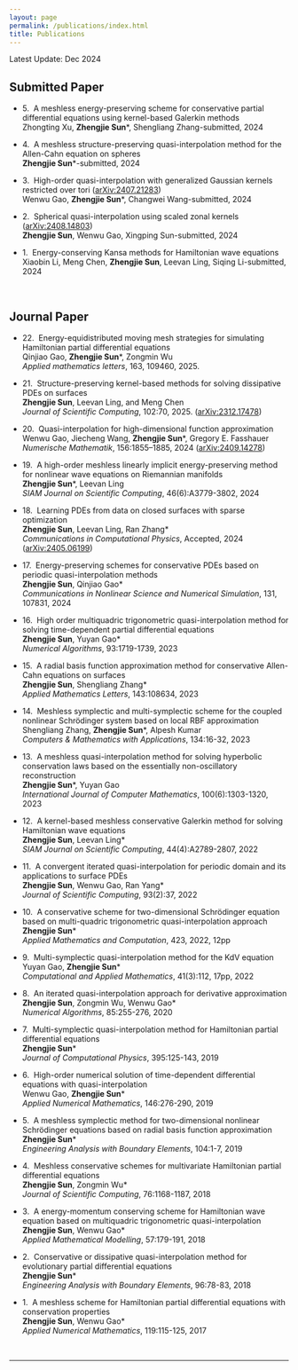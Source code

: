 ```yaml
---
layout: page
permalink: /publications/index.html
title: Publications
---
```


Latest Update: Dec 2024

## Submitted Paper
- 5.&nbsp; A meshless energy-preserving scheme for conservative partial differential equations using kernel-based Galerkin methods <br>
    Zhongting Xu, **Zhengjie Sun**\*, Shengliang Zhang-submitted, 2024

- 4.&nbsp; A meshless structure-preserving quasi-interpolation method for the Allen-Cahn equation on spheres <br>
    **Zhengjie Sun**\*-submitted, 2024

- 3.&nbsp; High-order quasi-interpolation with generalized Gaussian kernels restricted over tori ([arXiv:2407.21283](https://arxiv.org/abs/2407.21283)) <br>
   Wenwu Gao, **Zhengjie Sun**\*, Changwei Wang-submitted, 2024

- 2.&nbsp; Spherical quasi-interpolation using scaled zonal kernels  ([arXiv:2408.14803](https://arxiv.org/abs/2408.14803)) <br>
   **Zhengjie Sun**, Wenwu Gao, Xingping Sun-submitted, 2024
 
- 1.&nbsp; Energy-conserving Kansa methods for Hamiltonian wave equations <br>
    Xiaobin Li, Meng Chen, **Zhengjie Sun**, Leevan Ling, Siqing Li-submitted, 2024
  
  <br>

## Journal Paper
- 22.&nbsp; Energy-equidistributed moving mesh strategies for simulating Hamiltonian partial differential equations <br>
   Qinjiao Gao, **Zhengjie Sun**\*, Zongmin Wu <br>
   *Applied mathematics letters*, 163, 109460, 2025.

- 21.&nbsp; Structure-preserving kernel-based methods for solving dissipative PDEs on surfaces <br>
   **Zhengjie Sun**, Leevan Ling, and Meng Chen <br>
   *Journal of Scientific Computing*, 102:70, 2025. ([arXiv:2312.17478](https://arxiv.org/abs/2312.17478))

- 20.&nbsp; Quasi-interpolation for high-dimensional function approximation <br>
    Wenwu Gao, Jiecheng Wang, **Zhengjie Sun**\*, Gregory E. Fasshauer <br>
    *Numerische Mathematik*, 156:1855–1885, 2024 ([arXiv:2409.14278](https://arxiv.org/abs/2409.14278))

- 19.&nbsp; A high-order meshless linearly implicit energy-preserving method for nonlinear wave equations on Riemannian manifolds <br>
    **Zhengjie Sun**\*, Leevan Ling <br>
    *SIAM Journal on Scientific Computing*, 46(6):A3779-3802, 2024

- 18.&nbsp; Learning PDEs from data on closed surfaces with sparse optimization <br>
    **Zhengjie Sun**, Leevan Ling, Ran Zhang\* <br>
    *Communications in Computational Physics*, Accepted, 2024 ([arXiv:2405.06199](https://arxiv.org/abs/2405.06199)) 

- 17.&nbsp; Energy-preserving schemes for conservative PDEs based on periodic quasi-interpolation methods <br>
    **Zhengjie Sun**, Qinjiao Gao\* <br>
    *Communications in Nonlinear Science and Numerical Simulation*, 131, 107831, 2024

- 16.&nbsp; High order multiquadric trigonometric quasi-interpolation method for solving time-dependent partial differential equations  <br>
    **Zhengjie Sun**, Yuyan Gao\* <br>
    *Numerical Algorithms*, 93:1719-1739, 2023

- 15.&nbsp; A radial basis function approximation method for conservative Allen-Cahn equations on surfaces  <br>
    **Zhengjie Sun**, Shengliang Zhang\*  <br>
    *Applied Mathematics Letters*, 143:108634, 2023

- 14.&nbsp; Meshless symplectic and multi-symplectic scheme for the coupled nonlinear Schrödinger system based on local RBF approximation  <br>
    Shengliang Zhang, **Zhengjie Sun**\*, Alpesh Kumar  <br>
    *Computers & Mathematics with Applications*, 134:16-32, 2023

- 13.&nbsp; A meshless quasi-interpolation method for solving hyperbolic conservation laws based on the essentially non-oscillatory reconstruction  <br>
    **Zhengjie Sun**\*, Yuyan Gao <br>
    *International Journal of Computer Mathematics*, 100(6):1303-1320, 2023

- 12.&nbsp; A kernel-based meshless conservative Galerkin method for solving Hamiltonian wave equations  <br>
    **Zhengjie Sun**, Leevan Ling\*  <br>
    *SIAM Journal on Scientific Computing*, 44(4):A2789-2807, 2022

- 11.&nbsp; A convergent iterated quasi-interpolation for periodic domain and its applications to surface PDEs <br>
    **Zhengjie Sun**, Wenwu Gao, Ran Yang\* <br>
    *Journal of Scientific Computing*, 93(2):37, 2022

- 10.&nbsp; A conservative scheme for two-dimensional Schrödinger equation based on multi-quadric trigonometric quasi-interpolation approach <br>
    **Zhengjie Sun**\*  <br>
    *Applied Mathematics and Computation*, 423, 2022, 12pp

- 9.&nbsp; Multi-symplectic quasi-interpolation method for the KdV equation <br>
    Yuyan Gao, **Zhengjie Sun**\* <br>
   *Computational and Applied Mathematics*, 41(3):112, 17pp, 2022

- 8.&nbsp; An iterated quasi-interpolation approach for derivative approximation <br>
   **Zhengjie Sun**, Zongmin Wu, Wenwu Gao\* <br>
   *Numerical Algorithms*, 85:255-276, 2020

- 7.&nbsp; Multi-symplectic quasi-interpolation method for Hamiltonian partial differential equations <br>
   **Zhengjie Sun**\* <br>
   *Journal of Computational Physics*, 395:125-143, 2019

- 6.&nbsp; High-order numerical solution of time-dependent differential equations with quasi-interpolation <br>
   Wenwu Gao, **Zhengjie Sun**\* <br>
   *Applied Numerical Mathematics*, 146:276-290, 2019

- 5.&nbsp; A meshless symplectic method for two-dimensional nonlinear Schrödinger equations based on radial basis function approximation <br>
   **Zhengjie Sun**\* <br>
   *Engineering Analysis with Boundary Elements*, 104:1-7, 2019

- 4.&nbsp; Meshless conservative schemes for multivariate Hamiltonian partial differential equations <br>
   **Zhengjie Sun**, Zongmin Wu\*  <br>
   *Journal of Scientific Computing*, 76:1168-1187, 2018

- 3.&nbsp; A energy-momentum conserving scheme for Hamiltonian wave equation based on multiquadric trigonometric quasi-interpolation <br>
   **Zhengjie Sun**, Wenwu Gao\*  <br>
   *Applied Mathematical Modelling*, 57:179-191, 2018

- 2.&nbsp; Conservative or dissipative quasi-interpolation method for evolutionary partial differential equations <br>
   **Zhengjie Sun**\* <br>
   *Engineering Analysis with Boundary Elements*, 96:78-83, 2018

- 1.&nbsp; A meshless scheme for Hamiltonian partial differential equations with conservation properties  <br>
  **Zhengjie Sun**, Wenwu Gao\* <br>
  *Applied Numerical Mathematics*, 119:115-125, 2017

  <br>

---


